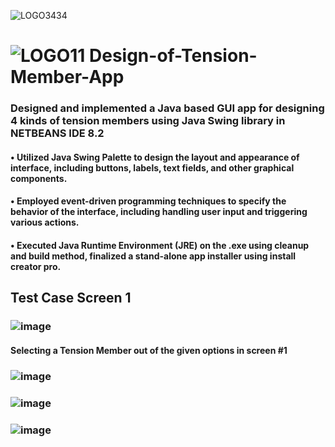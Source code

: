  ![LOGO3434](https://user-images.githubusercontent.com/121078997/210884040-035239d4-7497-4e1f-83e6-d915029f7a4e.png) 
 # ![LOGO11](https://user-images.githubusercontent.com/121078997/210884427-ab51609f-a378-4613-b9c5-a2bfe289596c.jpg) Design-of-Tension-Member-App
### Designed and implemented a Java based GUI app for designing 4 kinds of tension members using Java Swing library in NETBEANS IDE 8.2
#### • Utilized Java Swing Palette to design the layout and appearance of interface, including buttons, labels, text fields, and other graphical components.
#### • Employed event-driven programming techniques to specify the behavior of the interface, including handling user input and triggering various actions.
#### • Executed Java Runtime Environment (JRE) on the .exe using cleanup and build method, finalized a stand-alone app installer using install creator pro.
## Test Case Screen 1
### ![image](https://user-images.githubusercontent.com/121078997/210882382-3cf398b4-cba1-4c8f-b601-a9b944cb2bd5.png)
#### Selecting a Tension Member out of the given options in screen #1 
### ![image](https://user-images.githubusercontent.com/121078997/210883309-a13d217d-ed16-457d-ba1b-9158d5250abc.png)

### ![image](https://user-images.githubusercontent.com/121078997/210883390-697f338d-2215-4971-8126-72c64ae67935.png)

### ![image](https://user-images.githubusercontent.com/121078997/210883482-40a6fee9-c55b-4d43-a18e-9742c923036a.png)



